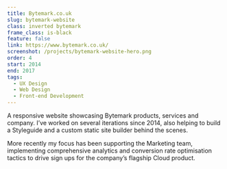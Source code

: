```yaml
---
title: Bytemark.co.uk
slug: bytemark-website
class: inverted bytemark
frame_class: is-black
feature: false
link: https://www.bytemark.co.uk/
screenshot: /projects/bytemark-website-hero.png
order: 4
start: 2014
end: 2017
tags:
  - UX Design
  - Web Design
  - Front-end Development
---
```

A responsive website showcasing Bytemark products, services and company. I’ve worked on several iterations since 2014, also helping to build a Styleguide and a custom static site builder behind the scenes.

More recently my focus has been supporting the Marketing team, implementing comprehensive analytics and conversion rate optimisation tactics to drive sign ups for the company’s flagship Cloud product.
